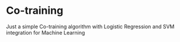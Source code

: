 # Co-training

Just a simple Co-training algorithm with Logistic Regression and SVM integration for Machine Learning
